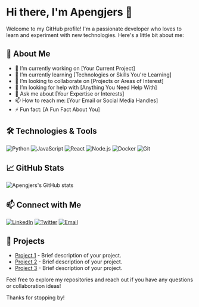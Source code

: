 
# Hi there, I'm Apengjers 👋

Welcome to my GitHub profile! I'm a passionate developer who loves to learn and experiment with new technologies. Here's a little bit about me:

## 🚀 About Me

- 🔭 I’m currently working on [Your Current Project]
- 🌱 I’m currently learning [Technologies or Skills You're Learning]
- 👯 I’m looking to collaborate on [Projects or Areas of Interest]
- 🤔 I’m looking for help with [Anything You Need Help With]
- 💬 Ask me about [Your Expertise or Interests]
- 📫 How to reach me: [Your Email or Social Media Handles]
- ⚡ Fun fact: [A Fun Fact About You]

## 🛠️ Technologies & Tools

![Python](https://img.shields.io/badge/-Python-333?style=flat&logo=python)
![JavaScript](https://img.shields.io/badge/-JavaScript-333?style=flat&logo=javascript)
![React](https://img.shields.io/badge/-React-333?style=flat&logo=react)
![Node.js](https://img.shields.io/badge/-Node.js-333?style=flat&logo=node.js)
![Docker](https://img.shields.io/badge/-Docker-333?style=flat&logo=docker)
![Git](https://img.shields.io/badge/-Git-333?style=flat&logo=git)

## 📈 GitHub Stats

![Apengjers's GitHub stats](https://github-readme-stats.vercel.app/api?username=apengjers&show_icons=true&theme=dark)

## 📫 Connect with Me

[![LinkedIn](https://img.shields.io/badge/-LinkedIn-0077B5?style=flat&logo=linkedin&logoColor=white)](https://www.linkedin.com/in/your-linkedin-profile)
[![Twitter](https://img.shields.io/badge/-Twitter-1DA1F2?style=flat&logo=twitter&logoColor=white)](https://twitter.com/your-twitter-handle)
[![Email](https://img.shields.io/badge/-Email-D14836?style=flat&logo=gmail&logoColor=white)](mailto:your-email@example.com)

## 🔧 Projects

- [Project 1](https://github.com/your-username/project-1) - Brief description of your project.
- [Project 2](https://github.com/your-username/project-2) - Brief description of your project.
- [Project 3](https://github.com/your-username/project-3) - Brief description of your project.

Feel free to explore my repositories and reach out if you have any questions or collaboration ideas!

Thanks for stopping by!
